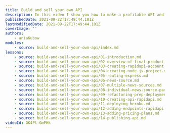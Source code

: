 ```yaml
---
title: Build and sell your own API
description: In this video I show you how to make a profitable API and sell it on the RapidAPI Hub.
publishedDate: 2021-09-22T17:49:44.101Z
lastModifiedDate: 2021-09-22T17:49:44.101Z
coverImage: ''
authors:
    - aniaKubow
modules:
    - source: build-and-sell-your-own-api/index.md
lessons:
    - source: build-and-sell-your-own-api/01-introduction.md
    - source: build-and-sell-your-own-api/02-overview-of-final-product.md
    - source: build-and-sell-your-own-api/03-creating-rapidapi-account.md
    - source: build-and-sell-your-own-api/04-creating-node-js-project.md
    - source: build-and-sell-your-own-api/05-routing-express.md
    - source: build-and-sell-your-own-api/06-news-source.md
    - source: build-and-sell-your-own-api/07-multiple-news-sources.md
    - source: build-and-sell-your-own-api/08-individual-news-source-parameter.md
    - source: build-and-sell-your-own-api/09-refactoring-prep-deployment.md
    - source: build-and-sell-your-own-api/10-creating-api-rapidapi.md
    - source: build-and-sell-your-own-api/11-deploying-heroku.md
    - source: build-and-sell-your-own-api/12-adding-endpoints-rapidapi.md
    - source: build-and-sell-your-own-api/13-adding-pricing-plans.md
    - source: build-and-sell-your-own-api/14-publishing-api.md
videoId: GK4Pl-GmPHk
---
```

